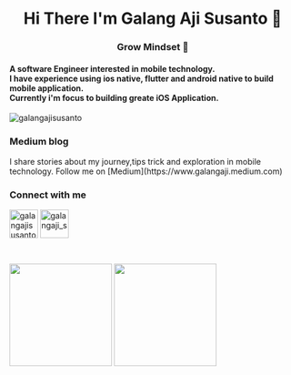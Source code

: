 <h1 align="center">Hi There I'm Galang Aji Susanto 👋</h1>

<h3 align="center">Grow Mindset 🌱</h3>

<h4 align="left">
A software Engineer interested in mobile technology.<br> 
I have experience using ios native, flutter and android native to build mobile application.<br>
Currently i'm focus to building greate iOS Application.<br>
</h4>

<p align="left"> <img src="https://komarev.com/ghpvc/?username=galangajisusanto" alt="galangajisusanto" /> </p>

<p align="left">
<h3 align="left">Medium blog</h3>
I share stories about my journey,tips trick and exploration in mobile technology. Follow me on [Medium](https://www.galangaji.medium.com)
</p>

<p align="left">
<h3 align="left">Connect with me</h3>
<a href="https://linkedin.com/galangajisusanto" target="blank"><img align="center" src="https://user-images.githubusercontent.com/2031493/109814543-36eb6300-7c61-11eb-8b2e-a510701309e7.png" alt="galangajisusanto" height="50" width="50" /></a>     
<a href="https://instagram.com/galangaji_s" target="blank"><img align="center" src="https://user-images.githubusercontent.com/2031493/109813457-f5a68380-7c5f-11eb-93e7-5ba13de0695e.png" alt="galangaji_s" height="50" width="50" /></a>
</p><br>

<p align="left">
  <img height="180em" src="https://github-readme-stats-eight-theta.vercel.app/api?username=galangajisusanto&show_icons=true&theme=dark&include_all_commits=true&count_private=true"/>
  <img height="180em" src="https://github-readme-stats-eight-theta.vercel.app/api/top-langs/?username=galangajisusanto&layout=compact&langs_count=8&theme=dark&hide=jupyter%20notebook,html,css"/>
</p>
